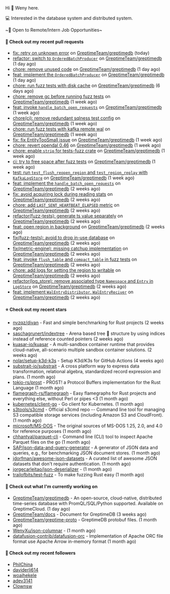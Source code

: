 Hi 👋 Weny here.

💻 Interested in the database system and distributed system.

~🍺 Open to Remote/Intern Job Opportunities~

#### 🔨 Check out my recent pull requests

- [fix: retry on unknown error](https://github.com/GreptimeTeam/greptimedb/pull/4138) on [GreptimeTeam/greptimedb](https://github.com/GreptimeTeam/greptimedb) (today)
- [refactor: switch to `OrderedBatchProducer`](https://github.com/GreptimeTeam/greptimedb/pull/4136) on [GreptimeTeam/greptimedb](https://github.com/GreptimeTeam/greptimedb) (1 day ago)
- [chore: remove unused code](https://github.com/GreptimeTeam/greptimedb/pull/4135) on [GreptimeTeam/greptimedb](https://github.com/GreptimeTeam/greptimedb) (1 day ago)
- [feat: implement the `OrderedBatchProducer`](https://github.com/GreptimeTeam/greptimedb/pull/4134) on [GreptimeTeam/greptimedb](https://github.com/GreptimeTeam/greptimedb) (1 day ago)
- [chore: run fuzz tests with disk cache](https://github.com/GreptimeTeam/greptimedb/pull/4118) on [GreptimeTeam/greptimedb](https://github.com/GreptimeTeam/greptimedb) (6 days ago)
- [chore: remove gc before running fuzz tests](https://github.com/GreptimeTeam/greptimedb/pull/4108) on [GreptimeTeam/greptimedb](https://github.com/GreptimeTeam/greptimedb) (1 week ago)
- [feat: invoke `handle_batch_open_requests`](https://github.com/GreptimeTeam/greptimedb/pull/4107) on [GreptimeTeam/greptimedb](https://github.com/GreptimeTeam/greptimedb) (1 week ago)
- [chore(ci): remove redundant sqlness test config](https://github.com/GreptimeTeam/greptimedb/pull/4106) on [GreptimeTeam/greptimedb](https://github.com/GreptimeTeam/greptimedb) (1 week ago)
- [chore: run fuzz tests with kafka remote wal](https://github.com/GreptimeTeam/greptimedb/pull/4105) on [GreptimeTeam/greptimedb](https://github.com/GreptimeTeam/greptimedb) (1 week ago)
- [fix: fix EntityTooSmall issue](https://github.com/GreptimeTeam/greptimedb/pull/4100) on [GreptimeTeam/greptimedb](https://github.com/GreptimeTeam/greptimedb) (1 week ago)
- [chore: revert opendal 0.46](https://github.com/GreptimeTeam/greptimedb/pull/4098) on [GreptimeTeam/greptimedb](https://github.com/GreptimeTeam/greptimedb) (1 week ago)
- [chore: enable `strip` for tests-fuzz crate](https://github.com/GreptimeTeam/greptimedb/pull/4093) on [GreptimeTeam/greptimedb](https://github.com/GreptimeTeam/greptimedb) (1 week ago)
- [ci: try to free space after fuzz tests](https://github.com/GreptimeTeam/greptimedb/pull/4089) on [GreptimeTeam/greptimedb](https://github.com/GreptimeTeam/greptimedb) (1 week ago)
- [test: run `test_flush_reopen_region` and `test_region_replay` with `KafkaLogStore`](https://github.com/GreptimeTeam/greptimedb/pull/4083) on [GreptimeTeam/greptimedb](https://github.com/GreptimeTeam/greptimedb) (1 week ago)
- [feat: implement the `handle_batch_open_requests`](https://github.com/GreptimeTeam/greptimedb/pull/4075) on [GreptimeTeam/greptimedb](https://github.com/GreptimeTeam/greptimedb) (2 weeks ago)
- [fix: avoid acquiring lock during reading stats](https://github.com/GreptimeTeam/greptimedb/pull/4070) on [GreptimeTeam/greptimedb](https://github.com/GreptimeTeam/greptimedb) (2 weeks ago)
- [chore: add `LAST_SENT_HEARTBEAT_ELAPSED` metric](https://github.com/GreptimeTeam/greptimedb/pull/4062) on [GreptimeTeam/greptimedb](https://github.com/GreptimeTeam/greptimedb) (2 weeks ago)
- [refactor(fuzz-tests): generate ts value separately](https://github.com/GreptimeTeam/greptimedb/pull/4056) on [GreptimeTeam/greptimedb](https://github.com/GreptimeTeam/greptimedb) (2 weeks ago)
- [feat: open region in background](https://github.com/GreptimeTeam/greptimedb/pull/4052) on [GreptimeTeam/greptimedb](https://github.com/GreptimeTeam/greptimedb) (2 weeks ago)
- [fix(fuzz-tests): avoid to drop in-use database](https://github.com/GreptimeTeam/greptimedb/pull/4049) on [GreptimeTeam/greptimedb](https://github.com/GreptimeTeam/greptimedb) (2 weeks ago)
- [fix(metric-engine): missing catchup implementation](https://github.com/GreptimeTeam/greptimedb/pull/4048) on [GreptimeTeam/greptimedb](https://github.com/GreptimeTeam/greptimedb) (2 weeks ago)
- [feat: invoke `flush_table` and `compact_table` in fuzz tests](https://github.com/GreptimeTeam/greptimedb/pull/4045) on [GreptimeTeam/greptimedb](https://github.com/GreptimeTeam/greptimedb) (2 weeks ago)
- [chore: add logs for setting the region to writable](https://github.com/GreptimeTeam/greptimedb/pull/4044) on [GreptimeTeam/greptimedb](https://github.com/GreptimeTeam/greptimedb) (2 weeks ago)
- [refactor(log_store): remove associated type `Namespace` and `Entry` in `LogStore`](https://github.com/GreptimeTeam/greptimedb/pull/4038) on [GreptimeTeam/greptimedb](https://github.com/GreptimeTeam/greptimedb) (2 weeks ago)
- [feat: implement `WalEntryDistributor`, `WalEntryReciver`](https://github.com/GreptimeTeam/greptimedb/pull/4031) on [GreptimeTeam/greptimedb](https://github.com/GreptimeTeam/greptimedb) (2 weeks ago)

#### ⭐ Check out my recent stars

- [nvzqz/divan](https://github.com/nvzqz/divan) - Fast and simple benchmarking for Rust projects (2 weeks ago)
- [saschagrunert/indextree](https://github.com/saschagrunert/indextree) - Arena based tree 🌲 structure by using indices instead of reference counted pointers (2 weeks ago)
- [kuasar-io/kuasar](https://github.com/kuasar-io/kuasar) - A multi-sandbox container runtime that provides cloud-native, all-scenario multiple sandbox container solutions. (2 weeks ago)
- [nolar/setup-k3d-k3s](https://github.com/nolar/setup-k3d-k3s) - Setup K3d/K3s for GitHub Actions (4 weeks ago)
- [substrait-io/substrait](https://github.com/substrait-io/substrait) - A cross platform way to express data transformation, relational algebra, standardized record expression and plans. (1 month ago)
- [tokio-rs/prost](https://github.com/tokio-rs/prost) - PROST! a Protocol Buffers implementation for the Rust Language (1 month ago)
- [flamegraph-rs/flamegraph](https://github.com/flamegraph-rs/flamegraph) - Easy flamegraphs for Rust projects and everything else, without Perl or pipes &lt;3 (1 month ago)
- [kubernetes/client-go](https://github.com/kubernetes/client-go) - Go client for Kubernetes. (1 month ago)
- [s3tools/s3cmd](https://github.com/s3tools/s3cmd) - Official s3cmd repo -- Command line tool for managing S3 compatible storage services (including Amazon S3 and CloudFront). (1 month ago)
- [microsoft/MS-DOS](https://github.com/microsoft/MS-DOS) - The original sources of MS-DOS 1.25, 2.0, and 4.0 for reference purposes (1 month ago)
- [chhantyal/parquet-cli](https://github.com/chhantyal/parquet-cli) - Command line (CLI) tool to inspect Apache Parquet files on the go (1 month ago)
- [SAP/json-data-and-query-generator](https://github.com/SAP/json-data-and-query-generator) - A generator of JSON data and queries, e.g., for benchmarking JSON document stores. (1 month ago)
- [jdorfman/awesome-json-datasets](https://github.com/jdorfman/awesome-json-datasets) - A curated list of awesome JSON datasets that don&#39;t require authentication. (1 month ago)
- [jorgecarleitao/json-deserializer](https://github.com/jorgecarleitao/json-deserializer) -  (1 month ago)
- [trailofbits/test-fuzz](https://github.com/trailofbits/test-fuzz) - To make fuzzing Rust easy (1 month ago)

#### 👷 Check out what I'm currently working on

- [GreptimeTeam/greptimedb](https://github.com/GreptimeTeam/greptimedb) - An open-source, cloud-native, distributed time-series database with PromQL/SQL/Python supported. Available on GreptimeCloud. (1 day ago)
- [GreptimeTeam/docs](https://github.com/GreptimeTeam/docs) - Document for GreptimeDB (3 weeks ago)
- [GreptimeTeam/greptime-proto](https://github.com/GreptimeTeam/greptime-proto) - GreptimeDB protobuf files. (1 month ago)
- [WenyXu/json-columnar](https://github.com/WenyXu/json-columnar) -  (1 month ago)
- [datafusion-contrib/datafusion-orc](https://github.com/datafusion-contrib/datafusion-orc) - Implementation of Apache ORC file format use Apache Arrow in-memory format (1 month ago)

#### 👯 Check out my recent followers

- [PhilChina](https://github.com/PhilChina)
- [daviderli614](https://github.com/daviderli614)
- [woaihekele](https://github.com/woaihekele)
- [adev3141](https://github.com/adev3141)
- [Clownsw](https://github.com/Clownsw)


